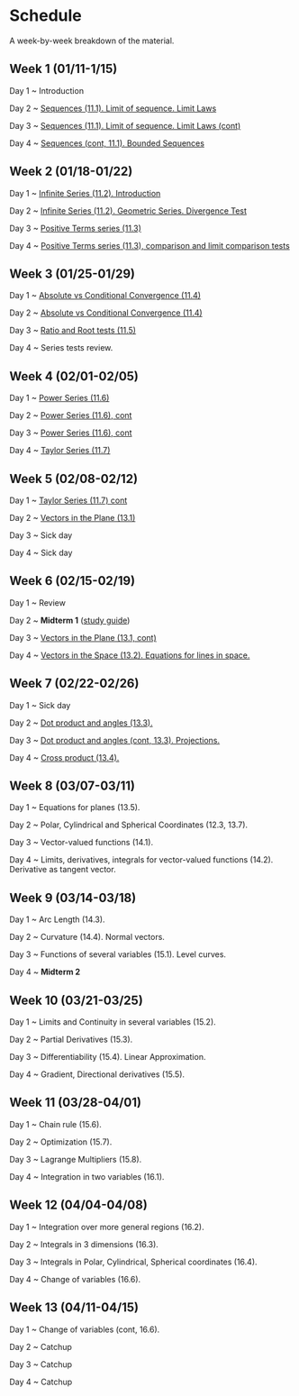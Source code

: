 # Schedule

A week-by-week breakdown of the material.

## Week  1 (01/11-1/15)

Day 1
  ~ Introduction

Day 2
  ~ [Sequences (11.1). Limit of sequence. Limit Laws](notes/sequences.md)

Day 3
  ~ [Sequences (11.1). Limit of sequence. Limit Laws (cont)](notes/sequences.md)

Day 4
  ~ [Sequences (cont, 11.1). Bounded Sequences](notes/sequences_bounded.md)

## Week  2 (01/18-01/22)

Day 1
  ~ [Infinite Series (11.2). Introduction](notes/series_intro.md)

Day 2
  ~ [Infinite Series (11.2). Geometric Series. Divergence Test](notes/series_intro.md)

Day 3
  ~ [Positive Terms series (11.3)](notes/series_positive.md)

Day 4
  ~ [Positive Terms series (11.3), comparison and limit comparison tests](notes/series_positive.md)

## Week  3 (01/25-01/29)

Day 1
  ~ [Absolute vs Conditional Convergence (11.4)](notes/series_conditional.md)


Day 2
  ~ [Absolute vs Conditional Convergence (11.4)](notes/series_conditional.md)

Day 3
  ~ [Ratio and Root tests (11.5)](notes/series_root.md)

Day 4
  ~ Series tests review.

## Week  4 (02/01-02/05)

Day 1
  ~ [Power Series (11.6)](notes/series_power.md)

Day 2
  ~ [Power Series (11.6), cont](notes/series_power.md)

Day 3
  ~ [Power Series (11.6), cont](notes/series_power.md)

Day 4
  ~ [Taylor Series (11.7)](notes/series_taylor.md)

## Week  5 (02/08-02/12)

Day 1
  ~ [Taylor Series (11.7) cont](notes/series_taylor.md)

Day 2
  ~ [Vectors in the Plane (13.1)](notes/vectors.md)

Day 3
  ~ Sick day

Day 4
  ~ Sick day

## Week  6 (02/15-02/19)

Day 1
  ~ Review

Day 2
  ~ **Midterm 1**  ([study guide](notes/midterm1_study_guide.md))

Day 3
  ~ [Vectors in the Plane (13.1, cont)](notes/vectors.md)

Day 4
  ~ [Vectors in the Space (13.2). Equations for lines in space.](notes/vectors_space.md)

## Week  7 (02/22-02/26)

Day 1
  ~ Sick day

Day 2
  ~ [Dot product and angles (13.3).](notes/dot_product.md)

Day 3
  ~ [Dot product and angles (cont, 13.3). Projections.](notes/dot_product.md)

Day 4
  ~ [Cross product (13.4).](notes/cross_product.md)

## Week  8 (03/07-03/11)

Day 1
  ~ Equations for planes (13.5).

Day 2
  ~ Polar, Cylindrical and Spherical Coordinates (12.3, 13.7).

Day 3
  ~ Vector-valued functions (14.1).

Day 4
  ~ Limits, derivatives, integrals for vector-valued functions (14.2). Derivative as tangent vector.

## Week  9 (03/14-03/18)

Day 1
  ~ Arc Length (14.3).

Day 2
  ~ Curvature (14.4). Normal vectors.

Day 3
  ~ Functions of several variables (15.1). Level curves.

Day 4
  ~ **Midterm 2**

## Week 10 (03/21-03/25)

Day 1
  ~ Limits and Continuity in several variables (15.2).

Day 2
  ~ Partial Derivatives (15.3).

Day 3
  ~ Differentiability (15.4). Linear Approximation.

Day 4
  ~ Gradient, Directional derivatives (15.5).

## Week 11 (03/28-04/01)

Day 1
  ~ Chain rule (15.6).

Day 2
  ~ Optimization (15.7).

Day 3
  ~ Lagrange Multipliers (15.8).

Day 4
  ~ Integration in two variables (16.1).

## Week 12 (04/04-04/08)

Day 1
  ~ Integration over more general regions (16.2).

Day 2
  ~ Integrals in 3 dimensions (16.3).

Day 3
  ~ Integrals in Polar, Cylindrical, Spherical coordinates (16.4).

Day 4
  ~ Change of variables (16.6).

## Week 13 (04/11-04/15)

Day 1
  ~ Change of variables (cont, 16.6).

Day 2
  ~ Catchup

Day 3
  ~ Catchup

Day 4
  ~ Catchup
